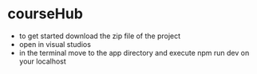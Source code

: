 # courseHub

- to get started download the zip file of the project
- open in visual studios
- in the terminal move to the app directory and execute npm run dev on your localhost
